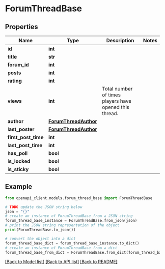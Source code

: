 # ForumThreadBase


## Properties

Name | Type | Description | Notes
------------ | ------------- | ------------- | -------------
**id** | **int** |  | 
**title** | **str** |  | 
**forum_id** | **int** |  | 
**posts** | **int** |  | 
**rating** | **int** |  | 
**views** | **int** | Total number of times players have opened this thread. | 
**author** | [**ForumThreadAuthor**](ForumThreadAuthor.md) |  | 
**last_poster** | [**ForumThreadAuthor**](ForumThreadAuthor.md) |  | 
**first_post_time** | **int** |  | 
**last_post_time** | **int** |  | 
**has_poll** | **bool** |  | 
**is_locked** | **bool** |  | 
**is_sticky** | **bool** |  | 

## Example

```python
from openapi_client.models.forum_thread_base import ForumThreadBase

# TODO update the JSON string below
json = "{}"
# create an instance of ForumThreadBase from a JSON string
forum_thread_base_instance = ForumThreadBase.from_json(json)
# print the JSON string representation of the object
print(ForumThreadBase.to_json())

# convert the object into a dict
forum_thread_base_dict = forum_thread_base_instance.to_dict()
# create an instance of ForumThreadBase from a dict
forum_thread_base_from_dict = ForumThreadBase.from_dict(forum_thread_base_dict)
```
[[Back to Model list]](../README.md#documentation-for-models) [[Back to API list]](../README.md#documentation-for-api-endpoints) [[Back to README]](../README.md)


